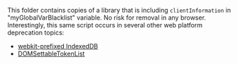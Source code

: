 This folder contains copies of a library that is including `clientInformation` in "myGlobalVarBlacklist" variable.
No risk for removal in any browser.
Interestingly, this same script occurs in several other web platform deprecation topics:
- [webkit-prefixed IndexedDB](https://groups.google.com/a/chromium.org/g/blink-dev/c/L-EY3r4HnMc/m/QCthswYx8FQJ)
- [DOMSettableTokenList](https://github.com/whatwg/dom/issues/119#issuecomment-159856813)
